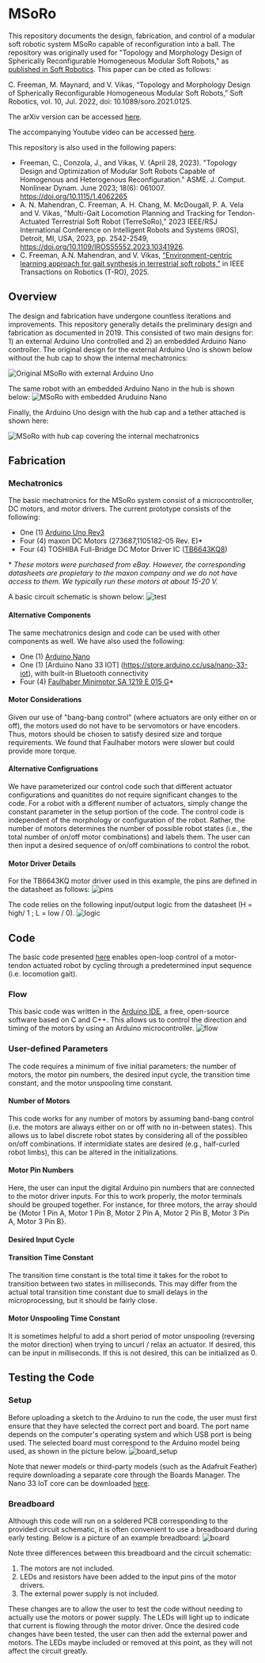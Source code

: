 # MSoRo
This repository documents the design, fabrication, and control of a modular soft robotic system MSoRo capable of reconfiguration into a ball. The repository was originally used for "Topology and Morphology Design of Spherically Reconfigurable Homogeneous Modular Soft Robots," as [published in Soft Robotics](https://www.liebertpub.com/doi/10.1089/soro.2021.0125). This paper can be cited as follows:

C. Freeman, M. Maynard, and V. Vikas, “Topology and Morphology Design of Spherically Reconfigurable Homogeneous Modular Soft Robots,” Soft Robotics, vol. 10, Jul. 2022, doi: 10.1089/soro.2021.0125.

The arXiv version can be accessed [here](https://arxiv.org/abs/2205.00544).  

The accompanying Youtube video can be accessed [here](https://www.youtube.com/watch?v=K-ZRhlJ1r1A).


This repository is also used in the following papers:
- Freeman, C., Conzola, J., and Vikas, V. (April 28, 2023). "Topology Design and Optimization of Modular Soft Robots Capable of Homogenous and Heterogenous Reconfiguration." ASME. J. Comput. Nonlinear Dynam. June 2023; 18(6): 061007. https://doi.org/10.1115/1.4062265
- A. N. Mahendran, C. Freeman, A. H. Chang, M. McDougall, P. A. Vela and V. Vikas, "Multi-Gait Locomotion Planning and Tracking for Tendon-Actuated Terrestrial Soft Robot (TerreSoRo)," 2023 IEEE/RSJ International Conference on Intelligent Robots and Systems (IROS), Detroit, MI, USA, 2023, pp. 2542-2549, https://doi.org/10.1109/IROS55552.2023.10341926.
- C. Freeman, A.N. Mahendran, and V. Vikas, [“Environment-centric learning approach for gait synthesis in terrestrial soft robots,”](https://arxiv.org/pdf/2402.03617) in IEEE Transactions on Robotics (T-RO), 2025.

## Overview
The design and fabrication have undergone countless iterations and improvements. This repository generally details the preliminary design and fabrication as documented in 2019. This consisted of two main designs for: 1) an external Arduino Uno controlled and 2) an embedded Arduino Nano controller. The original design for the external Arduino Uno is shown below without the hub cap to show the internal mechatronics:

![Original MSoRo with external Arduino Uno](MSoRo_Arduino_Uno.JPG)

The same robot with an embedded Arduino Nano in the hub is shown below:
![MSoRo with embedded Aruduino Nano](MSoRo_Arduino_Nano.JPG)

Finally, the Arduino Uno design with the hub cap and a tether attached is shown here:

![MSoRo with hub cap covering the internal mechatronics](MSoRo_With_Hub_Cap.JPG)

## Fabrication
### Mechatronics
The basic mechatronics for the MSoRo system consist of a microcontroller, DC motors, and motor drivers. The current prototype consists of the following:
- One (1) [Arduino Uno Rev3](https://store.arduino.cc/usa/arduino-uno-rev3)
- Four (4) maxon DC Motors (273687,1105182-05 Rev. E)*
- Four (4) TOSHIBA Full-Bridge DC Motor Driver IC ([TB6643KQ8](https://toshiba.semicon-storage.com/ap-en/semiconductor/product/motor-driver-ics/brushed-dc-motor-driver-ics/detail.TB6643KQ.html))

\*  *These motors were purchased from eBay. However, the corresponding datasheets are propietary to the maxon company and we do not have access to them. We typically run these motors at about 15-20 V.* 

A basic circuit schematic is shown below:
![test](MSoRo_Schematic.png)

#### Alternative Components
The same mechatronics design and code can be used with other components as well. We have also used the following:
- One (1) [Arduino Nano](https://store.arduino.cc/usa/arduino-nano)
- One (1) [Arduino Nano 33 IOT] (https://store.arduino.cc/usa/nano-33-iot), with built-in Bluetooth connectivity
- Four (4) [Faulhaber Minimotor SA 1219 E 015 G](https://www.faulhaber.com/en/products/series/1219g/)*

#### Motor Considerations
Given our use of "bang-bang control" (where actuators are only either on or off), the motors used do not have to be servomotors or have encoders. Thus, motors should be chosen to satisfy desired size and torque requirements. We found that Faulhaber motors were slower but could provide more torque. 

#### Alternative Configruations
We have parameterized our control code such that different actuator configurations and quanitites do not require significant changes to the code. For a robot with a different number of actuators, simply change the constant parameter in the setup portion of the code. The control code is independent of the morphology or configuration of the robot. Rather, the number of motors determines the number of possible robot states (i.e., the total number of on/off motor combinations) and labels them. The user can then input a desired sequence of on/off combinations to control the robot.

#### Motor Driver Details
For the TB6643KQ motor driver used in this example, the pins are defined in the datasheet as follows:
![pins](Pins.png)

The code relies on the following input/output logic from the datasheet (H = high/ 1 ; L = low / 0).
![logic](Driver_Logic.png)

## Code
The basic code presented [here](BasicMSoRo.ino) enables open-loop control of a motor-tendon actuated robot by cycling through a predetermined input sequence (i.e. locomotion gait). 

### Flow
This basic code was written in the [Arduino IDE](https://www.arduino.cc/en/main/software), a free, open-source software based on C and C++. This allows us to control the direction and timing of the motors by using an Arduino microcontroller.
![flow](Flowchart.png)

### User-defined Parameters
The code requires a minimum of five initial parameters: the number of motors, the motor pin numbers, the desired input cycle, the transition time constant, and the motor unspooling time constant. 
#### Number of Motors
This code works for any number of motors by assuming band-bang control (i.e. the motors are always either on or off with no in-between states). This allows us to label discrete robot states by considering all of the possibleo on/off combinations. If intermidiate states are desired (e.g., half-curled robot limbs), this can be altered in the initializations. 
#### Motor Pin Numbers
Here, the user can input the digital Arduino pin numbers that are connected to the motor driver inputs. For this to work properly, the motor terminals should be grouped together. For instance, for three motors, the array should be {Motor 1 Pin A, Motor 1 Pin B, Motor 2 Pin A, Motor 2 Pin B, Motor 3 Pin A, Motor 3 Pin B}.
#### Desired Input Cycle
#### Transition Time Constant
The transition time constant is the total time it takes for the robot to transition between two states in milliseconds. This may differ from the actual total transition time constant due to small delays in the microprocessing, but it should be fairly close. 
#### Motor Unspooling Time Constant
It is sometimes helpful to add a short period of motor unspooling (reversing the motor direction) when trying to uncurl / relax an actuator. If desired, this can be input in milliseconds. If this is not desired, this can be initialized as 0. 

## Testing the Code

### Setup
Before uploading a sketch to the Arduino to run the code, the user must first ensure that they have selected the correct port and board. The port name depends on the computer's operating system and which USB port is being used. The selected board must correspond to the Arduino model being used, as shown in the picture below. 
![board_setup](Setup.png)

Note that newer models or third-party models (such as the Adafruit Feather) require downloading a separate core through the Boards Manager. The Nano 33 IoT core can be downloaded [here](https://www.arduino.cc/en/Guide/NANO33IoT). 
### Breadboard
Although this code will run on a soldered PCB corresponding to the provided circuit schematic, it is often convenient to use a breadboard during early testing. Below is a picture of an example breadboard: 
![board](Breadboard.JPG)

Note three differences between this breadboard and the circuit schematic:
1. The motors are not included. 
2. LEDs and resistors have been added to the input pins of the motor drivers. 
3. The external power supply is not included. 

These changes are to allow the user to test the code without needing to actually use the motors or power supply. The LEDs will light up to indicate that current is flowing through the motor driver. Once the desired code changes have been tested, the user can then add the external power and motors. The LEDs maybe included or removed at this point, as they will not affect the circuit greatly. 
